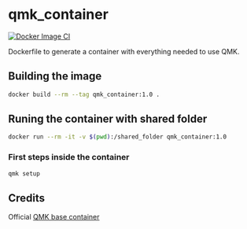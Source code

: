 # qmk_container
[![Docker Image CI](https://github.com/jsanchez0x/qmk_container/actions/workflows/docker-image.yml/badge.svg)](https://github.com/jsanchez0x/qmk_container/actions/workflows/docker-image.yml)

Dockerfile to generate a container with everything needed to use QMK.

## Building the image
```bash
docker build --rm --tag qmk_container:1.0 .
```

## Runing the container with shared folder
```bash
docker run --rm -it -v $(pwd):/shared_folder qmk_container:1.0
```

### First steps inside the container
```bash
qmk setup
```

## Credits
Official [QMK base container](https://github.com/qmk/qmk_base_container)

